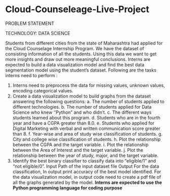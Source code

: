 # Cloud-Counseleage-Live-Project

PROBLEM STATEMENT

TECHNOLOGY: DATA SCIENCE

Students from different cities from the state of Maharashtra had applied for the Cloud
Counselage Internship Program. We have the dataset of consisting information of all the
students. Using this data we want to get more insights and draw out more meaningful
conclusions. Interns are expected to build a data visualization model and find the best data
segmentation model using the student’s dataset. Following are the tasks interns need to
perform :
1. Interns need to preprocess the data for missing values, unknown values, encoding
categorical values.
2. Create a data visualization model to build graphs from the dataset answering the
following questions:
    a. The number of students applied to different technologies.
    b. The number of students applied for Data Science who knew ‘’Python” and
    who didn’t.
    c. The different ways students learned about this program.
    d. Students who are in the fourth year and have a CGPA greater than 8.0.
    e. Students who applied for Digital Marketing with verbal and written
    communication score greater than 8.
    f. Year-wise and area of study wise classification of students.
    g. City and college wise classification of students.
    h. Plot the relationship between the CGPA and the target variable.
    i. Plot the relationship between the Area of Interest and the target variable.
    j. Plot the relationship between the year of study, major, and the target variable.
3. Identify the best binary classifier to classify data into “eligible/1” and “not eligible/0”.
Input
Path of the input dataset file
Output
For the data classification, In output print accuracy of the best model identified.
For the data visualization model, in output code need to create a pdf file of all the graphs
generated by the model.
**Interns are expected to use the Python programming language for coding purpose**

